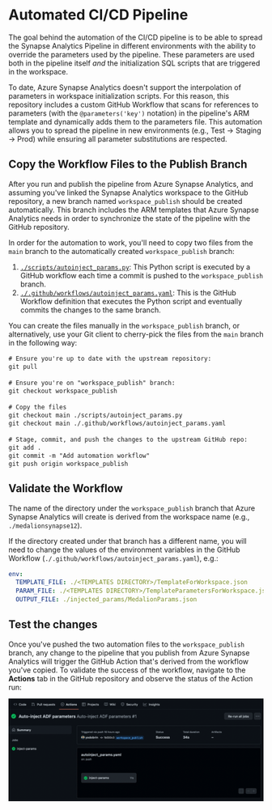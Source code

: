 # Automated CI/CD Pipeline

The goal behind the automation of the CI/CD pipeline is to be able
to spread the Synapse Analytics Pipeline in different environments
with the ability to override the parameters used by the pipeline.
These parameters are used both in the pipeline itself _and_ the
initialization SQL scripts that are triggered in the workspace.

To date, Azure Synapse Analytics doesn't support the interpolation
of parameters in workspace initialization scripts. For this reason,
this repository includes a custom GitHub Workflow that scans for
references to parameters (with the `@parameters('key')` notation)
in the pipeline's ARM template and dynamically adds them to the
parameters file. This automation allows you to spread the pipeline
in new environments (e.g., Test -> Staging -> Prod) while ensuring
all parameter substitutions are respected.

## Copy the Workflow Files to the Publish Branch

After you run and publish the pipeline from Azure Synapse Analytics,
and assuming you've linked the Synapse Analytics workspace to the
GitHub repository, a new branch named `workspace_publish` should be
created automatically. This branch includes the ARM templates that
Azure Synapse Analytics needs in order to synchronize the state of
the pipeline with the GitHub repository.

In order for the automation to work, you'll need to copy two files
from the `main` branch to the automatically created
`workspace_publish` branch:

1. [`./scripts/autoinject_params.py`](../scripts/autoinject_params.py):
   This Python script is executed by a GitHub workflow each time
   a commit is pushed to the `workspace_publish` branch.
2. [`./.github/workflows/autoinject_params.yaml`](../.github/workflows/autoinject_params.yaml):
   This is the GitHub Workflow definition that executes the Python
   script and eventually commits the changes to the same branch.

You can create the files manually in the `workspace_publish` branch,
or alternatively, use your Git client to cherry-pick the files from
the `main` branch in the following way:

```shell
# Ensure you're up to date with the upstream repository:
git pull

# Ensure you're on "workspace_publish" branch:
git checkout workspace_publish

# Copy the files 
git checkout main ./scripts/autoinject_params.py
git checkout main ./.github/workflows/autoinject_params.yaml

# Stage, commit, and push the changes to the upstream GitHub repo:
git add .
git commit -m "Add automation workflow"
git push origin workspace_publish
```

## Validate the Workflow

 
The name of the directory under the `workspace_publish` branch that
Azure Synapse Analytics will create is derived from the workspace name
(e.g., `./medalionsynapse12`).

If the directory created under that branch has a different name, you will
need to change the values of the environment variables in the GitHub
Workflow (`./.github/workflows/autoinject_params.yaml`), e.g.:

```yaml
env:
  TEMPLATE_FILE: ./<TEMPLATES DIRECTORY>/TemplateForWorkspace.json
  PARAM_FILE: ./<TEMPLATES DIRECTORY>/TemplateParametersForWorkspace.json
  OUTPUT_FILE: ./injected_params/MedalionParams.json
```

## Test the changes

Once you've pushed the two automation files to the `workspace_publish`
branch, any change to the pipeline that you publish from Azure
Synapse Analytics will trigger the GitHub Action that's derived from
the workflow you've copied. To validate the success of the workflow,
navigate to the **Actions** tab in the GitHub repository and observe
the status of the Action run:

![GitHub Action](./gh_action.png)

